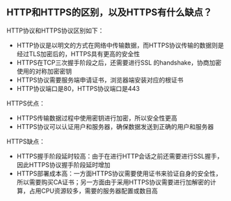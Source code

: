 ## HTTP和HTTPS的区别，以及HTTPS有什么缺点？

HTTP协议和HTTPS协议区别如下：

- HTTP协议是以明文的方式在网络中传输数据，而HTTPS协议传输的数据则是经过TLS加密后的，HTTPS具有更高的安全性
- HTTPS在TCP三次握手阶段之后，还需要进行SSL 的handshake，协商加密使用的对称加密密钥
- HTTPS协议需要服务端申请证书，浏览器端安装对应的根证书
- HTTP协议端口是80，HTTPS协议端口是443

HTTPS优点：

- HTTPS传输数据过程中使用密钥进行加密，所以安全性更高
- HTTPS协议可以认证用户和服务器，确保数据发送到正确的用户和服务器

HTTPS缺点：

- HTTPS握手阶段延时较高：由于在进行HTTP会话之前还需要进行SSL握手，因此HTTPS协议握手阶段延时增加
- HTTPS部署成本高：一方面HTTPS协议需要使用证书来验证自身的安全性，所以需要购买CA证书；另一方面由于采用HTTPS协议需要进行加解密的计算，占用CPU资源较多，需要的服务器配置或数目高

